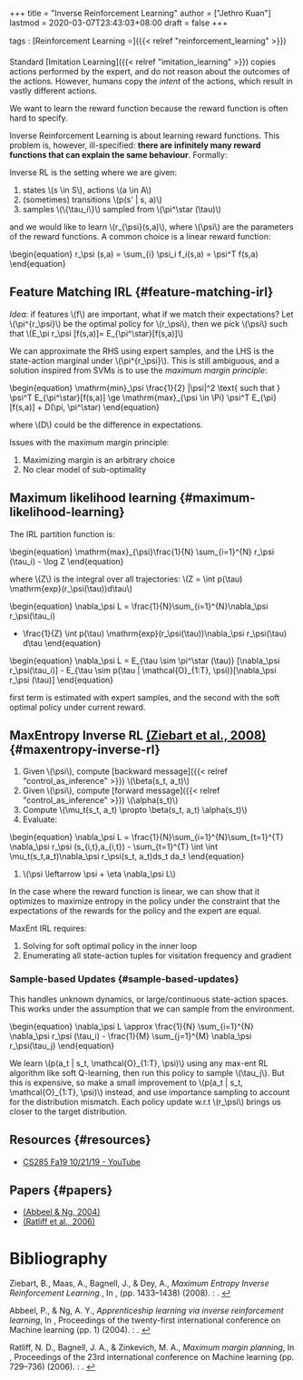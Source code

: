 +++
title = "Inverse Reinforcement Learning"
author = ["Jethro Kuan"]
lastmod = 2020-03-07T23:43:03+08:00
draft = false
+++

tags
: [Reinforcement Learning ⭐]({{< relref "reinforcement_learning" >}})

Standard [Imitation Learning]({{< relref "imitation_learning" >}}) copies actions performed by the expert,
and do not reason about the outcomes of the actions. However, humans
copy the _intent_ of the actions, which result in vastly different
actions.

We want to learn the reward function because the reward function is
often hard to specify.

Inverse Reinforcement Learning is about learning reward functions.
This problem is, however, ill-specified: **there are infinitely many
reward functions that can explain the same behaviour**. Formally:

Inverse RL is the setting where we are given:

1.  states \\(s \in S\\), actions \\(a \in A\\)
2.  (sometimes) transitions \\(p(s' | s, a)\\)
3.  samples \\(\\{\tau\_i\\}\\) sampled from \\(\pi^\star (\tau)\\)

and we would like to learn \\(r\_{\psi}(s,a)\\), where \\(\psi\\) are the
parameters of the reward functions. A common choice is a linear reward
function:

\begin{equation}
  r\_\psi (s,a) = \sum\_{i} \psi\_i f\_i(s,a) = \psi^T f(s,a)
\end{equation}


## Feature Matching IRL {#feature-matching-irl}

_Idea:_ if features \\(f\\) are important, what if we match their
expectations? Let \\(\pi^{r\_\psi}\\) be the optimal policy for \\(r\_\psi\\),
then we pick \\(\psi\\) such that \\(E\_\pi r\_\psi [f(s,a)]= E\_{\pi^\star}[f(s,a)]\\)

We can approximate the RHS using expert samples, and the LHS is the
state-action marginal under \\(\pi^{r\_\psi}\\). This is still ambiguous,
and a solution inspired from SVMs is to use the _maximum margin
principle_:

\begin{equation}
  \mathrm{min}\_\psi \frac{1}{2} |\psi|^2 \text{ such that } \psi^T
  E\_{\pi^\star}[f(s,a)] \ge \mathrm{max}\_{\psi \in \Pi} \psi^T
  E\_{\pi}[f(s,a)] + D(\pi, \pi^\star)
\end{equation}

where \\(D\\) could be the difference in expectations.

Issues with the maximum margin principle:

1.  Maximizing margin is an arbitrary choice
2.  No clear model of sub-optimality


## Maximum likelihood learning {#maximum-likelihood-learning}

The IRL partition function is:

\begin{equation}
  \mathrm{max}\_{\psi}\frac{1}{N} \sum\_{i=1}^{N} r\_\psi (\tau\_i) - \log Z
\end{equation}

where \\(Z\\) is the integral over all trajectories: \\(Z = \int p(\tau) \mathrm{exp}(r\_\psi(\tau))d\tau\\)

\begin{equation}
  \nabla\_\psi L = \frac{1}{N}\sum\_{i=1}^{N}\nabla\_\psi r\_\psi(\tau\_i)
  - \frac{1}{Z} \int p(\tau) \mathrm{exp}(r\_\psi(\tau))\nabla\_\psi
  r\_\psi(\tau) d\tau
\end{equation}

\begin{equation}
  \nabla\_\psi L = E\_{\tau \sim \pi^\star (\tau)} [\nabla\_\psi
  r\_\psi(\tau\_i)] - E\_{\tau \sim p(\tau | \mathcal{O}\_{1:T},
    \psi)}[\nabla\_\psi r\_\psi (\tau)]
\end{equation}

first term is estimated with expert samples, and the second with the
soft optimal policy under current reward.


## MaxEntropy Inverse RL <a id="78d223b81b3f438213caf1f4b12184f1" href="#ziebart2008_maxentrl">(Ziebart et al., 2008)</a> {#maxentropy-inverse-rl}

1.  Given \\(\psi\\), compute [backward message]({{< relref "control_as_inference" >}}) \\(\beta(s\_t, a\_t)\\)
2.  Given \\(\psi\\), compute [forward message]({{< relref "control_as_inference" >}}) \\(\alpha(s\_t)\\)
3.  Compute \\(\mu\_t(s\_t, a\_t) \propto \beta(s\_t, a\_t) \alpha(s\_t)\\)
4.  Evaluate:

\begin{equation}
  \nabla\_\psi L = \frac{1}{N}\sum\_{i=1}^{N}\sum\_{t=1}^{T} \nabla\_\psi
  r\_\psi (s\_{i,t},a\_{i,t}) - \sum\_{t=1}^{T} \int \int
  \mu\_t(s\_t,a\_t)\nabla\_\psi r\_\psi(s\_t, a\_t)ds\_t da\_t
\end{equation}

1.  \\(\psi \leftarrow \psi + \eta \nabla\_\psi L\\)

In the case where the reward function is linear, we can show that it optimizes
to maximize entropy in the policy under the constraint that the
expectations of the rewards for the policy and the expert are equal.

MaxEnt IRL requires:

1.  Solving for soft optimal policy in the inner loop
2.  Enumerating all state-action tuples for visitation frequency and
    gradient


### Sample-based Updates {#sample-based-updates}

This handles unknown dynamics, or large/continuous state-action
spaces. This works under the assumption that we can sample from the
environment.

\begin{equation}
  \nabla\_\psi L \approx \frac{1}{N} \sum\_{i=1}^{N} \nabla\_\psi r\_\psi
  (\tau\_i) - \frac{1}{M} \sum\_{j=1}^{M} \nabla\_\psi r\_\psi(\tau\_j)
\end{equation}

We learn \\(p(a\_t | s\_t, \mathcal{O}\_{1:T}, \psi)\\) using any max-ent RL
algorithm like soft Q-learning, then run this policy to sample
\\(\tau\_j\\). But this is expensive, so make a small improvement to
\\(p(a\_t | s\_t, \mathcal{O}\_{1:T}, \psi)\\) instead, and use importance
sampling to account for the distribution mismatch. Each policy update
w.r.t \\(r\_\psi\\) brings us closer to the target distribution.


## Resources {#resources}

-   [CS285 Fa19 10/21/19 - YouTube](https://www.youtube.com/watch?v=DP0SJrNgV60&list=PLkFD6%5F40KJIwhWJpGazJ9VSj9CFMkb79A&index=15&t=0s)


## Papers {#papers}

-   <a id="8b56bcc6746b685f5684ccf1402753fc" href="#abbeel2004apprenticeship">(Abbeel \& Ng, 2004)</a>
-   <a id="d878ab6d38d5e3ab2f9ab484b7c27875" href="#ratliff2006maximum">(Ratliff et al., 2006)</a>

# Bibliography
<a id="ziebart2008_maxentrl" target="_blank">Ziebart, B., Maas, A., Bagnell, J., & Dey, A., *Maximum Entropy Inverse Reinforcement Learning.*, In ,  (pp. 1433–1438) (2008). : .</a> [↩](#78d223b81b3f438213caf1f4b12184f1)

<a id="abbeel2004apprenticeship" target="_blank">Abbeel, P., & Ng, A. Y., *Apprenticeship learning via inverse reinforcement learning*, In , Proceedings of the twenty-first international conference on Machine learning (pp. 1) (2004). : .</a> [↩](#8b56bcc6746b685f5684ccf1402753fc)

<a id="ratliff2006maximum" target="_blank">Ratliff, N. D., Bagnell, J. A., & Zinkevich, M. A., *Maximum margin planning*, In , Proceedings of the 23rd international conference on Machine learning (pp. 729–736) (2006). : .</a> [↩](#d878ab6d38d5e3ab2f9ab484b7c27875)
